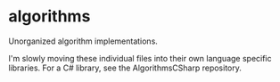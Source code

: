 algorithms
==========

Unorganized algorithm implementations.

I'm slowly moving these individual files into their own language specific libraries. For a C# library, see the AlgorithmsCSharp repository.
